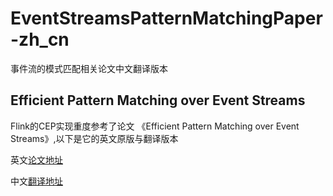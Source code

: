 # EventStreamsPatternMatchingPaper-zh_cn

事件流的模式匹配相关论文中文翻译版本

## Efficient Pattern Matching over Event Streams

Flink的CEP实现重度参考了论文 《Efficient Pattern Matching over Event Streams》,以下是它的英文原版与翻译版本

英文[论文地址](https://people.cs.umass.edu/~yanlei/publications/sase-sigmod08.pdf)

中文[翻译地址](./EventStreamPattern/cep-sase-sigmod08.md)
